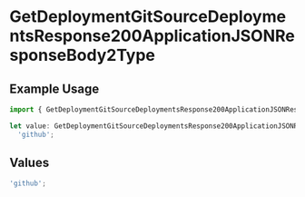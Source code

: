 # GetDeploymentGitSourceDeploymentsResponse200ApplicationJSONResponseBody2Type

## Example Usage

```typescript
import { GetDeploymentGitSourceDeploymentsResponse200ApplicationJSONResponseBody2Type } from '@vercel/client/models/operations';

let value: GetDeploymentGitSourceDeploymentsResponse200ApplicationJSONResponseBody2Type =
  'github';
```

## Values

```typescript
'github';
```
